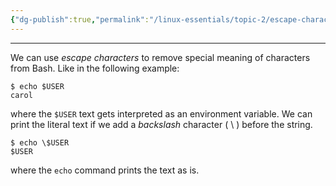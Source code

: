 ```yaml
---
{"dg-publish":true,"permalink":"/linux-essentials/topic-2/escape-characters/","noteIcon":""}
---
```


---
We can use _escape characters_ to remove special meaning of characters from Bash. Like in the following example:

```shell
$ echo $USER
carol
```
where the `$USER` text gets interpreted as an environment variable. We can print the literal text if we add a _backslash_ character ( \ ) before the string.

```shell
$ echo \$USER
$USER
```
where the `echo` command prints the text as is.